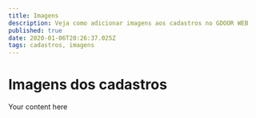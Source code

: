 ```yaml
---
title: Imagens
description: Veja como adicionar imagens aos cadastros no GDOOR WEB
published: true
date: 2020-01-06T20:26:37.025Z
tags: cadastros, imagens
---
```


# Imagens dos cadastros

Your content here
